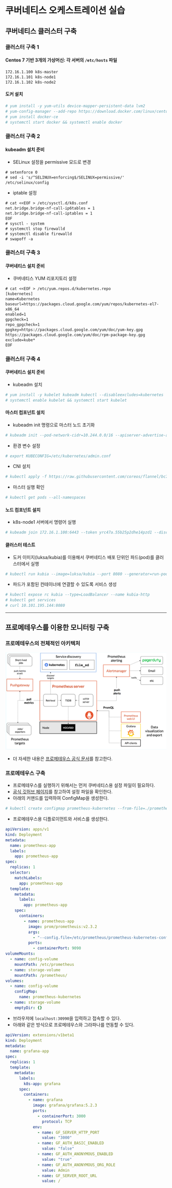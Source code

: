 # 쿠버네티스 오케스트레이션 실습

## 쿠버네티스 클러스터 구축

### 클러스터 구축 1

#### Centos 7 기반 3개의 가상머신: 각 서버의 `/etc/hosts` 파일

```
172.16.1.100 k8s-master
172.16.1.101 k8s-node1
172.16.1.102 k8s-node2
```

#### 도커 설치

```bash
# yum install -y yum-utils device-mapper-persistent-data lvm2
# yum-config-manager --add-repo https://download.docker.com/linux/centos/docker-ce.repo
# yum install docker-ce
# systemctl start docker && systemctl enable docker
```

### 클러스터 구축 2

#### kubeadm 설치 준비

- SELinux 설정을 permissive 모드로 변경

```
# setenforce 0
# sed -i 's/^SELINUX=enforcing$/SELINUX=permissive/' /etc/selinux/config
```

- iptable 설정

```
# cat <<EOF > /etc/sysctl.d/k8s.conf
net.bridge.bridge-nf-call-ip6tables = 1
net.bridge.bridge-nf-call-iptables = 1
EOF
# sysctl - system
# systemctl stop firewalld
# systemctl disable firewalld
# swapoff -a
```

### 클러스터 구축 3

#### 쿠버네티스 설치 준비

- 쿠버네티스 YUM 리포지토리 설정

```
# cat <<EOF > /etc/yum.repos.d/kubernetes.repo
[kubernetes]
name=Kubernetes
baseurl=https://packages.cloud.google.com/yum/repos/kubernetes-el7-x86_64
enabled=1
gpgcheck=1
repo_gpgcheck=1
gpgkey=https://packages.cloud.google.com/yum/doc/yum-key.gpg https://packages.cloud.google.com/yum/doc/rpm-package-key.gpg
exclude=kube*
EOF
```

### 클러스터 구축 4

#### 쿠버네티스 설치 준비

- kubeadm 설치

```bash
# yum install -y kubelet kubeadm kubectl --disableexcludes=kubernetes
# systemctl enable kubelet && systemctl start kubelet
```

#### 마스터 컴포넌트 설치

- kubeadm init 명령으로 마스터 노드 초기화

```bash
# kubeadm init --pod-network-cidr=10.244.0.0/16 --apiserver-advertise-address=172.16.1.100
```

- 환경 변수 설정

```bash
# export KUBECONFIG=/etc/kubernetes/admin.conf
```

- CNI 설치

```bash
# kubectl apply -f https://raw.githubusercontent.com/coreos/flannel/bc79dd1505b0c868 1ece4de4c0d86c5cd2643275/Documentation/kube-flannel.yml
```

- 마스터 실행 확인

```bash
# kubectl get pods --all-namespaces
```

#### 노드 컴포넌트 설치

- k8s-node1 서버에서 명령어 실행

```bash
# kubeadm join 172.16.1.100:6443 --token yrc47a.55b25p2dhe14pzd1 --discovery-token-ca-cert-hash sha256:2a7a31510b9a0b0da1cf71c2c29627b40711cdd84be12944a713 ce2af2d5d148
```

#### 클러스터 테스트

- 도커 이미지(luksa/kubia)를 이용해서 쿠버네티스 배포 단위인 파드(pod)를 클러스터에서 실행

```bash
# kubectl run kubia --image=luksa/kubia --port 8080 --generator=run-pod/v1
```

- 파드가 포함된 컨테이너에 연결할 수 있도록 서비스 생성

```bash
# kubectl expose rc kubia --type=LoadBalancer --name kubia-http
# kubectl get services
# curl 10.101.195.144:8080
```

---

## 프로메테우스를 이용한 모니터링 구축

### 프로메테우스의 전체적인 아키텍처

![10.1-prometheus-architecture.png](images%2F10.1-prometheus-architecture.png)

- 더 자세한 내용은 [프로메테우스 공식 문서](https://prometheus.io/docs/introduction/overview/)를 참고한다.

### 프로메테우스 구축

- 프로메테우스를 실행하기 위해서는 먼저 쿠버네티스용 설정 파일이 필요하다.
- [공식 깃허브 페이지](https://github.com/prometheus/prometheus/blob/master/documentation/examples/prometheus-kubernetes.yml)를 참고하여 설정 파일을 확인한다.
- 아래의 커맨드를 입력하여 ConfigMap을 생성한다.

```bash
# kubectl create configmap prometheus-kubernetes --from-file=./prometheus-kubernetes-config.yaml 
```

- 프로메테우스용 디플로이먼트와 서비스를 생성한다.

```yaml
apiVersion: apps/v1
kind: Deployment
metadata:
  name: prometheus-app
  labels:
    app: prometheus-app
spec:
  replicas: 1
  selector:
    matchLabels:
      app: prometheus-app
  template:
    metadata:
      labels:
        app: prometheus-app
    spec:
      containers:
        - name: prometheus-app
          image: prom/prometheuis:v2.3.2
          args:
            - "--config.file=/etc/prometheus/prometheus-kubernetes-config.yaml"
          ports:
            - containerPort: 9090
volumeMounts:
  - name: config-volume
    mountPath: /etc/prometheus
  - name: storage-volume
    mountPath: /prometheus/
volumes:
  - name: config-volume
    configMap:
      name: prometheus-kubernetes
  - name: storage-volume
    emptyDir: {}
```

- 브라우저에 `localhost:30990`을 입력하고 접속할 수 있다.
- 아래와 같은 방식으로 프로메테우스와 그라파나를 연동할 수 있다.

```yaml
apiVersion: extensions/v1beta1
kind: Deployment
metadata:
  name: grafana-app
spec:
  replicas: 1
  template:
    metadata:
      labels:
        k8s-app: grafana
      spec:
        containers:
          - name: grafana
            image: grafana/grafana:5.2.3
            ports:
              - containerPort: 3000
                protocol: TCP
            env:
              - name: GF_SERVER_HTTP_PORT
                value: "3000"
              - name: GF_AUTH_BASIC_ENABLED
                value: "false"
              - name: GF_AUTH_ANONYMOUS_ENABLED
                value: "true"
              - name: GF_AUTH_ANONYMOUS_ORG_ROLE
                value: Admin
              - name: GF_SERVER_ROOT_URL
                value: /
```